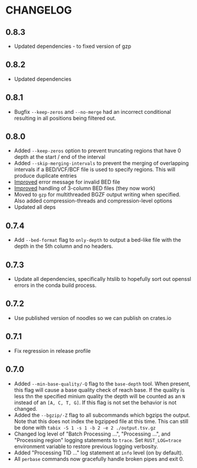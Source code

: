 # CHANGELOG

## 0.8.3

- Updated dependencies - to fixed version of gzp

## 0.8.2

- Updated dependencies

## 0.8.1

- Bugfix `--keep-zeros` and `--no-merge` had an incorrect conditional resulting in all positions being filtered out.

## 0.8.0

- Added `--keep-zeros` option to prevent truncating regions that have 0 depth at the start / end of the interval
- Added `--skip-merging-intervals` to prevent the merging of overlapping intervals if a BED/VCF/BCF file is used to specify regions. This will produce duplicate entries
- [Improved](https://github.com/sstadick/perbase/issues/42) error message for invalid BED file
- [Improved](https://github.com/sstadick/perbase/issues/41) handling of 3-column BED files (they now work)
- Moved to `gzp` for multithreaded BGZF output writing when specified. Also added compression-threads and compression-level options
- Updated all deps

## 0.7.4

- Add `--bed-format` flag to `only-depth` to output a bed-like file with the depth in the 5th column and no headers.

## 0.7.3

- Update all dependencies, specifically htslib to hopefully sort out
  openssl errors in the conda build process.

## 0.7.2

- Use published version of noodles so we can publish on crates.io

## 0.7.1

- Fix regression in release profile

## 0.7.0

- Added `--min-base-quality/-Q` flag to the `base-depth` tool. When present, this flag will cause a base quality check of reach base. If the quality is less thn the specified minium quality the depth will be counted as an `N` instead of an `[A, C, T, G]`. If this flag is not set the behavior is not changed.
- Added the `--bgzip/-Z` flag to all subcommands which bgzips the output. Note that this does not index the bgzipped file at this time. This can still be done with `tabix -S 1 -s 1 -b 2 -e 2 ./output.tsv.gz`
- Changed log level of "Batch Processing ...", "Processing ...", and "Processing region" logging statements to `trace`. Set `RUST_LOG=trace` environment variable to restore previous logging verbosity.
- Added "Processing TID ..." log statement at `info` level (on by default).
- All `perbase` commands now gracefully handle broken pipes and exit 0.
